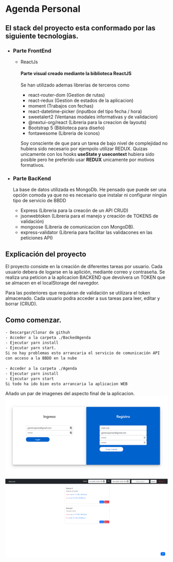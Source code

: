# Agenda Personal
## El stack del proyecto esta conformado por las siguiente tecnologias.

- ### Parte FrontEnd
    - ReactJs 
        #### Parte visual creado mediante la biblioteca ReactJS
        Se han utilizado ademas librerias de terceros como
        - react-router-dom (Gestion de rutas)
        - react-redux (Gestion de estados de la aplicacion)
        - moment (Trabajos con fechas)
        - react-datetime-picker (inputbox del tipo fecha / hora)
        - sweetalert2 (Ventanas modales informativas y de validacion)
        - @nextui-org/react (Libreria para la creacion de layouts)
        - Bootstrap 5 (Biblioteca para diseño)
        - fontawesome (Libreria de iconos)

        Soy consciente de que para un tarea de bajo nivel de complejidad no hubiera sido necesario por ejempolo utilizar REDUX.
        Quizas unicamente con los hooks **useState y usecontext** hubiera sido posible pero he preferido usar **REDUX** unicamente por motivos formativos.

- ### Parte BacKend
    
    La base de datos utilizada es MongoDb.
    He pensado que puede ser una opción comoda ya que no es necesario que instalar ni configurar ningún tipo de servicio de BBDD

    - Express (Libreria para la creacón de un API CRUD)
    - jsonwebtoken (Libreria para el manejo y creación de TOKENS de validación)
    - mongoose (Libreria de comunicacion con MongoDB).
    - express-validator (Libreria para facilitar las validacones en las peticiones API)


## Explicación del proyecto
El proyecto consiste en la creación de diferentes tareas por usuario.
Cada usuario debera de logarse en la aplición, mediante correo y contraseña.
Se realiza una peticion a la aplicacion BACKEND que devolvera un TOKEN que se almacen en el localStorage del navegdor.

Para las posteriores que requieran de validación se utilizara el token almacenado.
Cada usuario podra acceder a sus tareas para leer, editar y borrar (CRUD).

## Como comenzar. 
    - Descargar/Clonar de githuh
    - Acceder a la carpeta ./BackedAgenda
    - Ejecutar yarn install
    - Ejecutar yarn start.
    Si no hay problemas esto arrancaria el servicio de comunicación API con acceso a la BBDD en la nube

    - Acceder a la carpeta ./Agenda
    - Ejecutar yarn install
    - Ejecutar yarn start
    Si todo ha ido bien esto arrancaria la aplicacion WEB


Añado un par de imagenes del aspecto final de la aplicacion.        
<img src="Images/login.PNG" width="600">
<img src="Images/eventos.PNG" width="600">


